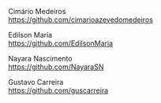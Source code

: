 Cimário Medeiros  
https://github.com/cimarioazevedomedeiros  

Edilson Maria  
https://github.com/EdilsonMaria

Nayara Nascimento  
https://github.com/NayaraSN 

Gustavo Carreira   
https://github.com/guscarreira
